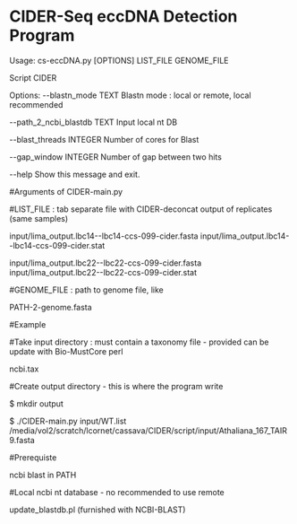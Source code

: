 # CIDER-Seq eccDNA Detection Program



Usage: cs-eccDNA.py [OPTIONS] LIST_FILE GENOME_FILE

  Script CIDER

Options:
  --blastn_mode TEXT          Blastn mode : local or remote, local recommended
  
  --path_2_ncbi_blastdb TEXT  Input local nt DB
  
  --blast_threads INTEGER     Number of cores for Blast
  
  --gap_window INTEGER        Number of gap between two hits
  
  --help                      Show this message and exit.
  
  
#Arguments of CIDER-main.py

#LIST_FILE : tab separate file with CIDER-deconcat output of replicates (same samples)

input/lima_output.lbc14--lbc14-ccs-099-cider.fasta  input/lima_output.lbc14--lbc14-ccs-099-cider.stat

input/lima_output.lbc22--lbc22-ccs-099-cider.fasta  input/lima_output.lbc22--lbc22-ccs-099-cider.stat

#GENOME_FILE : path to genome file, like 

PATH-2-genome.fasta

#Example

#Take input directory : must contain a taxonomy file - provided can be update with Bio-MustCore perl

ncbi.tax

#Create output directory - this is where the program write

$ mkdir output

$ ./CIDER-main.py input/WT.list /media/vol2/scratch/lcornet/cassava/CIDER/script/input/Athaliana_167_TAIR9.fasta

#Prerequiste

ncbi blast in PATH

#Local ncbi nt database - no recommended to use remote

update_blastdb.pl (furnished with NCBI-BLAST)

  

